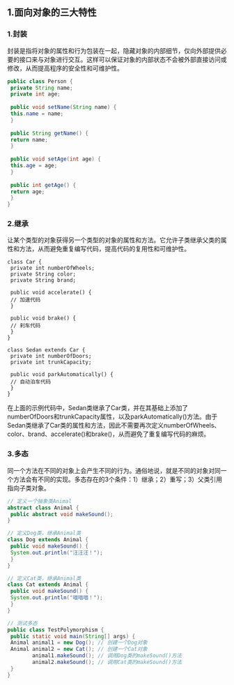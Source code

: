 ## 1.面向对象的三大特性

### 1.封装

​       封装是指将对象的属性和行为包装在一起，隐藏对象的内部细节，仅向外部提供必要的接口来与对象进行交互。这样可以保证对象的内部状态不会被外部直接访问或修改，从而提高程序的安全性和可维护性。

```java
public class Person {
 private String name;
 private int age;
 
 public void setName(String name) {
 this.name = name;
 }
 
 public String getName() {
 return name;
 }
 
 public void setAge(int age) {
 this.age = age;
 }
 
 public int getAge() {
 return age;
 }
}

```



### 2.继承

​      让某个类型的对象获得另一个类型的对象的属性和方法。它允许子类继承父类的属性和方法，从而避免重复编写代码，提高代码的复用性和可维护性。

```text
class Car {
 private int numberOfWheels;
 private String color;
 private String brand;

 public void accelerate() {
 // 加速代码
 }

 public void brake() {
 // 刹车代码
 }
}

class Sedan extends Car {
 private int numberOfDoors;
 private int trunkCapacity;

 public void parkAutomatically() {
 // 自动泊车代码
 }
}
```

在上面的示例代码中，Sedan类继承了Car类，并在其基础上添加了numberOfDoors和trunkCapacity属性，以及parkAutomatically()方法。由于Sedan类继承了Car类的属性和方法，因此不需要再次定义numberOfWheels、color、brand、accelerate()和brake()，从而避免了重复编写代码的麻烦。

### 3.多态

​       同一个方法在不同的对象上会产生不同的行为。通俗地说，就是不同的对象对同一个方法会有不同的实现。多态存在的3个条件：1）继承；2）重写；3）父类引用指向子类对象。

```java
// 定义一个抽象类Animal
abstract class Animal {
 public abstract void makeSound();
}

// 定义Dog类，继承Animal类
class Dog extends Animal {
 public void makeSound() {
 System.out.println("汪汪汪！");
 }
}

// 定义Cat类，继承Animal类
class Cat extends Animal {
 public void makeSound() {
 System.out.println("喵喵喵！");
 }
}

// 测试多态
public class TestPolymorphism {
 public static void main(String[] args) {
 Animal animal1 = new Dog(); // 创建一个Dog对象
 Animal animal2 = new Cat(); // 创建一个Cat对象
        animal1.makeSound(); // 调用Dog类的makeSound()方法
        animal2.makeSound(); // 调用Cat类的makeSound()方法
 }
}
```

